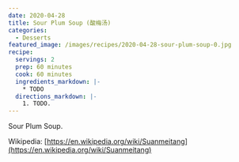 ```yaml
---
date: 2020-04-28
title: Sour Plum Soup (酸梅汤)
categories:
  - Desserts
featured_image: /images/recipes/2020-04-28-sour-plum-soup-0.jpg
recipe:
  servings: 2
  prep: 60 minutes
  cook: 60 minutes
  ingredients_markdown: |-
    * TODO
  directions_markdown: |-
    1. TODO.
---
```

Sour Plum Soup.

Wikipedia: [https://en.wikipedia.org/wiki/Suanmeitang](https://en.wikipedia.org/wiki/Suanmeitang)